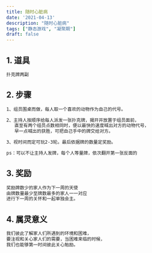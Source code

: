 ```yaml
---
title: 随时心脏病
date: '2021-04-13'
description: "随时心脏病"
tags: ["静态游戏", "凝聚期"]
draft: false
---
```

## 1. 道具

```md
扑克牌两副
```

## 2. 步骤
```md
1、组员围桌而做，每人取一个喜欢的动物作为自己的代号。

2、主持人按顺序给每人派发一张扑克牌，揭开并放置于组员面前，
   直至有两个组员点数相同时，便以最快的速度喊出对方的动物代号，
   早一点喊出的获胜，可把自己手中的牌交给对方。

3、视时间而定可玩2-3轮。最后依据牌的数量定奖励。

ps：可以不让主持人发牌，每个人等量牌，依次翻开第一张反面的

```
## 3. 奖励
```md
奖励牌数少的家人作为下一周的天使
由牌数量最少至牌数最多的家人一一对应
进行下一周的关怀和一起单独会主。
```

## 4. 属灵意义

```md
我们彼此了解家人们所遇到的环境和困难，
要注视和关心家人们的需要，当困难来临的时候，
我们也能够第一时间彼此关心勉励。
```
